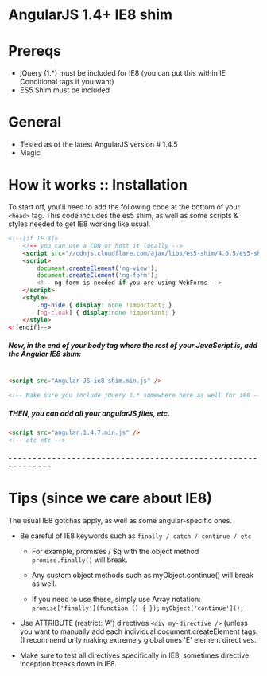 # AngularJS 1.4+ IE8 shim 

# Prereqs

  - jQuery (1.*) must be included for IE8 (you can put this within IE Conditional tags if you want)
  - ES5 Shim must be included
  
# General

  - Tested as of the latest AngularJS version # 1.4.5
  - Magic

# How it works :: Installation
To start off, you'll need to add the following code at the bottom of your ```<head>``` tag. This code includes the es5 shim, as well as some scripts & styles needed to get IE8 working like usual.

```html
<!--[if IE 8]>
    <!-- you can use a CDN or host it locally -->
    <script src="//cdnjs.cloudflare.com/ajax/libs/es5-shim/4.0.5/es5-shim.min.js"></script>
    <script>
        document.createElement('ng-view');
        document.createElement('ng-form');
        <!-- ng-form is needed if you are using WebForms -->
    </script>
    <style>
        .ng-hide { display: none !important; }
        [ng-cloak] { display:none !important; }
    </style>
<![endif]-->
```

##### Now, in the end of your body tag where the rest of your JavaScript is, add the Angular IE8 shim:
#
```html
<script src="Angular-JS-ie8-shim.min.js" />

<!-- Make sure you include jQuery 1.* somewhere here as well for iE8 -->

```



##### THEN, you can add all your angularJS files, etc.

```html
<script src="angular.1.4.7.min.js" />
<!-- etc etc -->
```

##### - - - - - - - - - - - - - - - - - - - - - - - - - - - - - - - - - - - - - - - - - - - - - - - - - - - - - - - - - - - - 
##
##

# Tips (since we care about IE8)

The usual IE8 gotchas apply, as well as some angular-specific ones.

* Be careful of IE8 keywords such as ```finally / catch / continue / etc ```

    * For example, promises / $q with the object method ```promise.finally()``` will break.
    * Any custom object methods such as myObject.continue() will break as well.

    * If you need to use these, simply use Array notation: 
    ``` promise['finally'](function () { }); ```
    ``` myObject['continue'](); ```

* Use ATTRIBUTE (restrict: 'A') directives ```<div my-directive />``` (unless you want to manually add each individual  document.createElement tags. (I recommend only making extremely global ones 'E' element directives.

* Make sure to test all directives specifically in IE8, sometimes directive inception breaks down in IE8.

